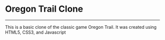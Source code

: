 # Oregon Trail Clone
---
This is a basic clone of the classic game Oregon Trail.  It was created using HTML5, CSS3, and Javascript
